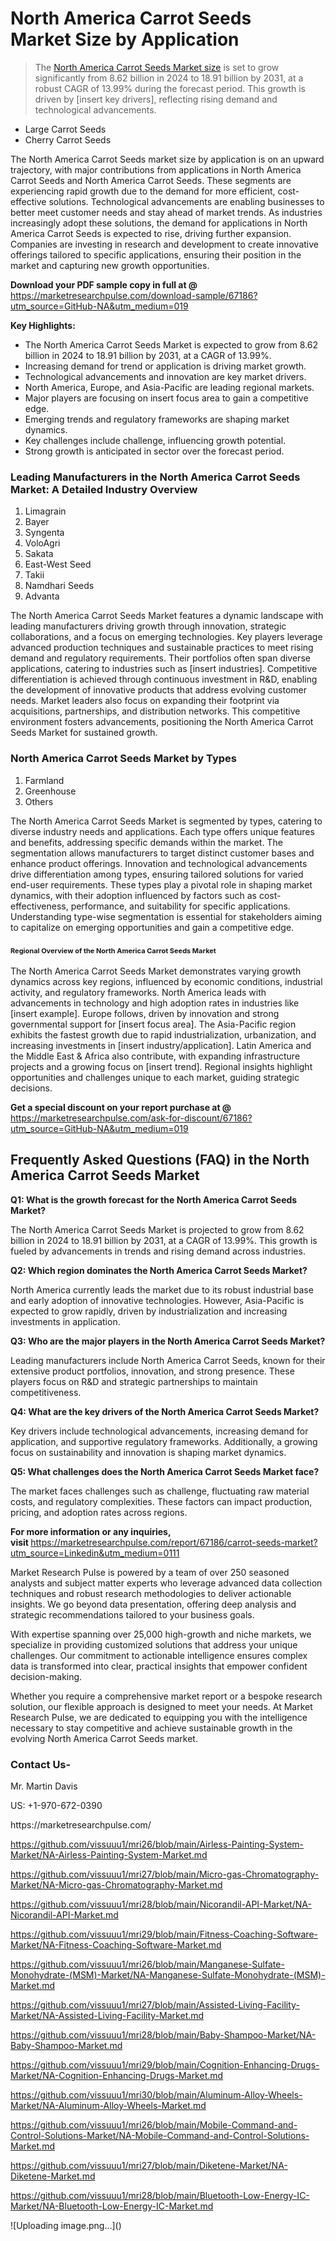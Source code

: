 <h1>North America Carrot Seeds Market&nbsp;Size by Application</h1><blockquote><p>The <a href="https://marketresearchpulse.com/download-sample/67186?utm_source=GitHub-NA&amp;utm_medium=019">North America Carrot Seeds Market size</a> is set to grow significantly from 8.62 billion in 2024 to 18.91 billion by 2031, at a robust CAGR of 13.99% during the forecast period. This growth is driven by [insert key drivers], reflecting rising demand and technological advancements.</p></blockquote><ul><li>Large Carrot Seeds<li> Cherry Carrot Seeds</li></ul><p>The North America Carrot Seeds market size by application is on an upward trajectory, with major contributions from applications in North America Carrot Seeds and North America Carrot Seeds. These segments are experiencing rapid growth due to the demand for more efficient, cost-effective solutions. Technological advancements are enabling businesses to better meet customer needs and stay ahead of market trends. As industries increasingly adopt these solutions, the demand for applications in North America Carrot Seeds is expected to rise, driving further expansion. Companies are investing in research and development to create innovative offerings tailored to specific applications, ensuring their position in the market and capturing new growth opportunities.</p><p><strong>Download your PDF sample copy in full at @ </strong><a href="https://marketresearchpulse.com/download-sample/67186?utm_source=GitHub-NA&amp;utm_medium=019">https://marketresearchpulse.com/download-sample/67186?utm_source=GitHub-NA&amp;utm_medium=019</a></p><p><strong>Key Highlights: </strong></p><ul><li>The North America Carrot Seeds Market is expected to grow from 8.62 billion in 2024 to 18.91 billion by 2031, at a CAGR of 13.99%.</li><li>Increasing demand for trend or application is driving market growth.</li><li>Technological advancements and innovation are key market drivers.</li><li>North America, Europe, and Asia-Pacific are leading regional markets.</li><li>Major players are focusing on insert focus area to gain a competitive edge.</li><li>Emerging trends and regulatory frameworks are shaping market dynamics.</li><li>Key challenges include challenge, influencing growth potential.</li><li>Strong growth is anticipated in sector over the forecast period.</li></ul><h3>Leading Manufacturers in the North America Carrot Seeds Market: A Detailed Industry Overview</h3><ol><li>Limagrain</li><li>Bayer</li><li>Syngenta</li><li>VoloAgri</li><li>Sakata</li><li>East-West Seed</li><li>Takii</li><li>Namdhari Seeds</li><li>Advanta</li></ol><div class="flex max-w-full flex-col flex-grow"><div class="min-h-8 text-message flex w-full flex-col items-end gap-2 whitespace-normal break-words [.text-message+&amp;]:mt-5" dir="auto" data-message-author-role="assistant" data-message-id="fd8432e4-4910-450d-b182-61b7bfb0a01f" data-message-model-slug="gpt-4o"><div class="flex w-full flex-col gap-1 empty:hidden first:pt-[3px]"><div class="markdown prose w-full break-words dark:prose-invert light"><p>The North America Carrot Seeds Market features a dynamic landscape with leading manufacturers driving growth through innovation, strategic collaborations, and a focus on emerging technologies. Key players leverage advanced production techniques and sustainable practices to meet rising demand and regulatory requirements. Their portfolios often span diverse applications, catering to industries such as [insert industries]. Competitive differentiation is achieved through continuous investment in R&amp;D, enabling the development of innovative products that address evolving customer needs. Market leaders also focus on expanding their footprint via acquisitions, partnerships, and distribution networks. This competitive environment fosters advancements, positioning the North America Carrot Seeds Market for sustained growth.</p></div></div></div></div><h3>North America Carrot Seeds Market by Types</h3><ol><li>Farmland<li> Greenhouse<li> Others</li></ol><div class="flex max-w-full flex-col flex-grow"><div class="min-h-8 text-message flex w-full flex-col items-end gap-2 whitespace-normal break-words [.text-message+&amp;]:mt-5" dir="auto" data-message-author-role="assistant" data-message-id="084470be-0bb7-4664-bddf-5156b4f41249" data-message-model-slug="gpt-4o-mini"><div class="flex w-full flex-col gap-1 empty:hidden first:pt-[3px]"><div class="markdown prose w-full break-words dark:prose-invert light"><p>The North America Carrot Seeds Market is segmented by types, catering to diverse industry needs and applications. Each type offers unique features and benefits, addressing specific demands within the market. The segmentation allows manufacturers to target distinct customer bases and enhance product offerings. Innovation and technological advancements drive differentiation among types, ensuring tailored solutions for varied end-user requirements. These types play a pivotal role in shaping market dynamics, with their adoption influenced by factors such as cost-effectiveness, performance, and suitability for specific applications. Understanding type-wise segmentation is essential for stakeholders aiming to capitalize on emerging opportunities and gain a competitive edge.</p></div></div></div></div><h3><span style="font-size: 11px;">Regional Overview of the North America Carrot Seeds Market</span></h3><div class="flex max-w-full flex-col flex-grow"><div class="min-h-8 text-message flex w-full flex-col items-end gap-2 whitespace-normal break-words [.text-message+&amp;]:mt-5" dir="auto" data-message-author-role="assistant" data-message-id="e9038762-ce64-4e30-91c9-9bd413514231" data-message-model-slug="gpt-4o-mini"><div class="flex w-full flex-col gap-1 empty:hidden first:pt-[3px]"><div class="markdown prose w-full break-words dark:prose-invert light"><p>The North America Carrot Seeds Market demonstrates varying growth dynamics across key regions, influenced by economic conditions, industrial activity, and regulatory frameworks. North America leads with advancements in technology and high adoption rates in industries like [insert example]. Europe follows, driven by innovation and strong governmental support for [insert focus area]. The Asia-Pacific region exhibits the fastest growth due to rapid industrialization, urbanization, and increasing investments in [insert industry/application]. Latin America and the Middle East &amp; Africa also contribute, with expanding infrastructure projects and a growing focus on [insert trend]. Regional insights highlight opportunities and challenges unique to each market, guiding strategic decisions.</p></div></div></div></div><p><strong>Get a special discount on your report purchase at @ </strong><a href="https://marketresearchpulse.com/ask-for-discount/67186?utm_source=GitHub-NA&amp;utm_medium=019">https://marketresearchpulse.com/ask-for-discount/67186?utm_source=GitHub-NA&amp;utm_medium=019</a></p><h2>Frequently Asked Questions (FAQ) in the North America Carrot Seeds Market</h2><p><strong>Q1: What is the growth forecast for the North America Carrot Seeds Market?</strong></p><p>The North America Carrot Seeds Market is projected to grow from 8.62 billion in 2024 to 18.91 billion by 2031, at a CAGR of 13.99%. This growth is fueled by advancements in trends and rising demand across industries.</p><p><strong>Q2: Which region dominates the North America Carrot Seeds Market?</strong></p><p>North America currently leads the market due to its robust industrial base and early adoption of innovative technologies. However, Asia-Pacific is expected to grow rapidly, driven by industrialization and increasing investments in application.</p><p><strong>Q3: Who are the major players in the North America Carrot Seeds Market?</strong></p><p>Leading manufacturers include North America Carrot Seeds, known for their extensive product portfolios, innovation, and strong presence. These players focus on R&amp;D and strategic partnerships to maintain competitiveness.</p><p><strong>Q4: What are the key drivers of the North America Carrot Seeds Market?</strong></p><p>Key drivers include technological advancements, increasing demand for application, and supportive regulatory frameworks. Additionally, a growing focus on sustainability and innovation is shaping market dynamics.</p><p><strong>Q5: What challenges does the North America Carrot Seeds Market face?</strong></p><p>The market faces challenges such as challenge, fluctuating raw material costs, and regulatory complexities. These factors can impact production, pricing, and adoption rates across regions.</p><p><strong>For more information or any inquiries, visit&nbsp;</strong><a href="https://marketresearchpulse.com/report/67186/carrot-seeds-market?utm_source=Linkedin&utm_medium=0111">https://marketresearchpulse.com/report/67186/carrot-seeds-market?utm_source=Linkedin&utm_medium=0111</a></p><p>Market Research Pulse is powered by a team of over 250 seasoned analysts and subject matter experts who leverage advanced data collection techniques and robust research methodologies to deliver actionable insights. We go beyond data presentation, offering deep analysis and strategic recommendations tailored to your business goals.</p><p>With expertise spanning over 25,000 high-growth and niche markets, we specialize in providing customized solutions that address your unique challenges. Our commitment to actionable intelligence ensures complex data is transformed into clear, practical insights that empower confident decision-making.</p><p>Whether you require a comprehensive market report or a bespoke research solution, our flexible approach is designed to meet your needs. At Market Research Pulse, we are dedicated to equipping you with the intelligence necessary to stay competitive and achieve sustainable growth in the evolving North America Carrot Seeds market.</p><h3><strong>Contact Us-</strong></h3><p>Mr. Martin Davis</p><p>US: +1-970-672-0390</p><p>https://marketresearchpulse.com/</p><p><a href="https://github.com/vissuuu1/mri26/blob/main/Airless-Painting-System-Market/NA-Airless-Painting-System-Market.md">https://github.com/vissuuu1/mri26/blob/main/Airless-Painting-System-Market/NA-Airless-Painting-System-Market.md</a></p><p><a href="https://github.com/vissuuu1/mri27/blob/main/Micro-gas-Chromatography-Market/NA-Micro-gas-Chromatography-Market.md">https://github.com/vissuuu1/mri27/blob/main/Micro-gas-Chromatography-Market/NA-Micro-gas-Chromatography-Market.md</a></p><p><a href="https://github.com/vissuuu1/mri28/blob/main/Nicorandil-API-Market/NA-Nicorandil-API-Market.md">https://github.com/vissuuu1/mri28/blob/main/Nicorandil-API-Market/NA-Nicorandil-API-Market.md</a></p><p><a href="https://github.com/vissuuu1/mri29/blob/main/Fitness-Coaching-Software-Market/NA-Fitness-Coaching-Software-Market.md">https://github.com/vissuuu1/mri29/blob/main/Fitness-Coaching-Software-Market/NA-Fitness-Coaching-Software-Market.md</a></p><p><a href="https://github.com/vissuuu1/mri26/blob/main/Manganese-Sulfate-Monohydrate-(MSM)-Market/NA-Manganese-Sulfate-Monohydrate-(MSM)-Market.md">https://github.com/vissuuu1/mri26/blob/main/Manganese-Sulfate-Monohydrate-(MSM)-Market/NA-Manganese-Sulfate-Monohydrate-(MSM)-Market.md</a></p><p><a href="https://github.com/vissuuu1/mri27/blob/main/Assisted-Living-Facility-Market/NA-Assisted-Living-Facility-Market.md">https://github.com/vissuuu1/mri27/blob/main/Assisted-Living-Facility-Market/NA-Assisted-Living-Facility-Market.md</a></p><p><a href="https://github.com/vissuuu1/mri28/blob/main/Baby-Shampoo-Market/NA-Baby-Shampoo-Market.md">https://github.com/vissuuu1/mri28/blob/main/Baby-Shampoo-Market/NA-Baby-Shampoo-Market.md</a></p><p><a href="https://github.com/vissuuu1/mri29/blob/main/Cognition-Enhancing-Drugs-Market/NA-Cognition-Enhancing-Drugs-Market.md">https://github.com/vissuuu1/mri29/blob/main/Cognition-Enhancing-Drugs-Market/NA-Cognition-Enhancing-Drugs-Market.md</a></p><p><a href="https://github.com/vissuuu1/mri30/blob/main/Aluminum-Alloy-Wheels-Market/NA-Aluminum-Alloy-Wheels-Market.md">https://github.com/vissuuu1/mri30/blob/main/Aluminum-Alloy-Wheels-Market/NA-Aluminum-Alloy-Wheels-Market.md</a></p><p><a href="https://github.com/vissuuu1/mri26/blob/main/Mobile-Command-and-Control-Solutions-Market/NA-Mobile-Command-and-Control-Solutions-Market.md">https://github.com/vissuuu1/mri26/blob/main/Mobile-Command-and-Control-Solutions-Market/NA-Mobile-Command-and-Control-Solutions-Market.md</a></p><p><a href="https://github.com/vissuuu1/mri27/blob/main/Diketene-Market/NA-Diketene-Market.md">https://github.com/vissuuu1/mri27/blob/main/Diketene-Market/NA-Diketene-Market.md</a></p><p><a href="https://github.com/vissuuu1/mri28/blob/main/Bluetooth-Low-Energy-IC-Market/NA-Bluetooth-Low-Energy-IC-Market.md">https://github.com/vissuuu1/mri28/blob/main/Bluetooth-Low-Energy-IC-Market/NA-Bluetooth-Low-Energy-IC-Market.md</a></p>
![Uploading image.png…]()
